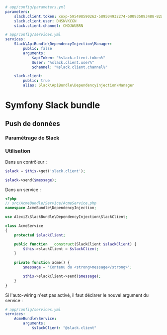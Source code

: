 ```YAML
# app/config/parameters.yml
parameters:
    slack.client.token: xoxp-595498590262-589504932274-600935093488-82a2ce59da9b876fe914def02153e92c
    slack.client.user: DHSNVKCGN
    slack.client.channel: CHDJWUBRN
```

```YAML
# app/config/services.yml
services:
    Slack\ApiBundle\DependencyInjection\Manager:
        public: false
        arguments:
            $apiToken: "%slack.client.token%"
            $user: "%slack.client.user%"
            $channel: "%slack.client.channel%"

    slack.client:
        public: true
        alias: Slack\ApiBundle\DependencyInjection\Manager

```

# Symfony Slack bundle

## Push de données

### Paramétrage de Slack



### Utilisation

Dans un contrôleur :
```PHP
$slack = $this->get('slack.client');

$slack->send($message);
```

Dans un service :
```PHP
<?php 
// src/AcmeBundle/Service/AcmeService.php
namespace AcmeBundle\DependencyInjection;

use AlexiZ\SlackBundle\DependencyInjection\SlackClient;

class AcmeService
{
    protected $slackClient;

    public function __construct(SlackClient $slackClient) {
        $this->slackClient = $slackClient;
    }
    
    private function acme() {
        $message = 'Contenu du <strong>message</strong>';

        $this->slackClient->send($message);
    }
}
```

Si l'auto-wiring n'est pas activé, il faut déclarer le nouvel argument du service :
```YAML
# app/config/services.yml
services:
    AcmeBundle\Service:
        arguments:
            $slackClient: "@slack.client"
```